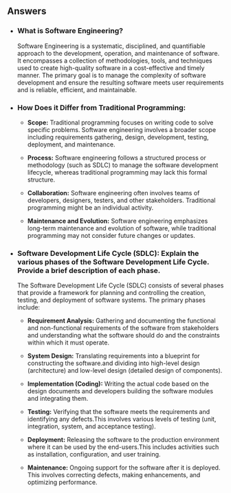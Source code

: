 ##	Answers

-	###	What is Software Engineering?
	Software Engineering is a systematic, disciplined, and quantifiable approach to the development, operation, and maintenance of software. It encompasses a collection of methodologies, tools, and techniques used to create high-quality software in a cost-effective and timely manner. The primary goal is to manage the complexity of software development and ensure the resulting software meets user requirements and is reliable, efficient, and maintainable.

-	### How Does it  Differ from Traditional Programming:
	-	**Scope:** Traditional programming focuses on writing code to solve specific problems. Software engineering involves a broader scope including requirements gathering, design, development, testing, deployment, and maintenance.

	-	**Process:** Software engineering follows a structured process or methodology (such as SDLC) to manage the software development lifecycle, whereas traditional programming may lack this formal structure.

	-	**Collaboration:** Software engineering often involves teams of developers, designers, testers, and other stakeholders. Traditional programming might be an individual activity.

	-	**Maintenance and Evolution:** Software engineering emphasizes long-term maintenance and evolution of software, while traditional programming may not consider future changes or updates.

-	### Software Development Life Cycle (SDLC): Explain the various phases of the Software Development Life Cycle. Provide a brief description of each phase.
	The Software Development Life Cycle (SDLC) consists of several phases that provide a framework for planning and controlling the creation, testing, and deployment of software systems. The primary phases include:

	-	**Requirement Analysis:** Gathering and documenting the functional and non-functional requirements of the software from stakeholders and understanding what the software should do and the constraints within which it must operate.

	-	**System Design:** Translating requirements into a blueprint for constructing the software.and dividing into high-level design (architecture) and low-level design (detailed design of components).

	-	**Implementation (Coding):** Writing the actual code based on the design documents and developers building the software modules and integrating them.

	-	**Testing:** Verifying that the software meets the requirements and identifying any defects.This involves various levels of testing (unit, integration, system, and acceptance testing).

	-	**Deployment:** Releasing the software to the production environment where it can be used by the end-users.This includes activities such as installation, configuration, and user training.

	-	**Maintenance:** Ongoing support for the software after it is deployed. This involves correcting defects, making enhancements, and optimizing performance.


